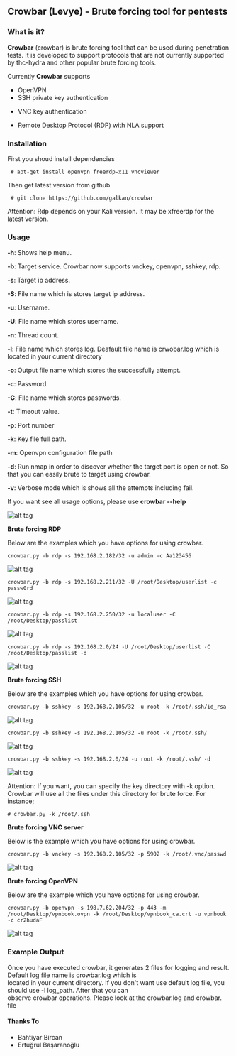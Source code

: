 ## Crowbar (Levye) - Brute forcing tool for pentests
 

### What is it?

**Crowbar** (crowbar) is brute forcing tool that can be used during penetration tests. It is developed to support protocols that are not currently supported by thc-hydra and other popular brute forcing tools. 

Currently **Crowbar** supports  
- OpenVPN
- SSH private key authentication
+ VNC key authentication
* Remote Desktop Protocol (RDP) with NLA support

### Installation

First you shoud install dependencies
```
 # apt-get install openvpn freerdp-x11 vncviewer
```

Then get latest version from github  
```
 # git clone https://github.com/galkan/crowbar 
```

Attention: Rdp depends on your Kali version. It may be xfreerdp for the latest version.

### Usage

**-h**: Shows help menu.

**-b**: Target service. Crowbar now supports vnckey, openvpn, sshkey, rdp.

**-s**: Target ip address.

**-S**: File name which is stores target ip address.

**-u**: Username.

**-U**: File name which stores username.

**-n**: Thread count.

**-l**: File name which stores log. Deafault file name is crwobar.log which is located in your current directory

**-o**: Output file name which stores the successfully attempt.

**-c**: Password.

**-C**: File name which stores passwords.

**-t**: Timeout value.

**-p**: Port number 

**-k**: Key file full path. 

**-m**: Openvpn configuration file path

**-d**: Run nmap in order to discover whether the target port is open or not. So that you can easily brute to target using crowbar. 

**-v**: Verbose mode which is shows all the attempts including fail.


If you want see all usage options, please use **crowbar --help** 

![alt tag](https://raw.githubusercontent.com/galkan/crowbar/master/images/crowbar-parola-dosyasi.jpg) 


**Brute forcing RDP**  

Below are the examples which you have options for using crowbar. 

```
crowbar.py -b rdp -s 192.168.2.182/32 -u admin -c Aa123456
```
![alt tag](https://raw.githubusercontent.com/galkan/crowbar/master/images/crowbar-rdp.jpg)

```
crowbar.py -b rdp -s 192.168.2.211/32 -U /root/Desktop/userlist -c passw0rd
```
![alt tag](https://raw.githubusercontent.com/galkan/crowbar/master/images/crowvar-rdp-dosya.jpg)

```
crowbar.py -b rdp -s 192.168.2.250/32 -u localuser -C /root/Desktop/passlist
```
![alt tag](https://raw.githubusercontent.com/galkan/crowbar/master/images/crowvar-rdp-dosya2.jpg)

```
crowbar.py -b rdp -s 192.168.2.0/24 -U /root/Desktop/userlist -C /root/Desktop/passlist -d
```
![alt tag](https://raw.githubusercontent.com/galkan/crowbar/master/images/crowvar-rdp-kadi-parola-dosya.jpg)


**Brute forcing SSH**  

Below are the examples which you have options for using crowbar.

```
crowbar.py -b sshkey -s 192.168.2.105/32 -u root -k /root/.ssh/id_rsa
```
![alt tag](https://raw.githubusercontent.com/galkan/crowbar/master/images/crowbar-ssh1.jpg)

```
crowbar.py -b sshkey -s 192.168.2.105/32 -u root -k /root/.ssh/
```
![alt tag](https://raw.githubusercontent.com/galkan/crowbar/master/images/crowbar-ssh2.jpg)


```
crowbar.py -b sshkey -s 192.168.2.0/24 -u root -k /root/.ssh/ -d
```
![alt tag](https://raw.githubusercontent.com/galkan/crowbar/master/images/crowbar-ssh3.jpg)

Attention: If you want, you can specify the key directory with -k option. Crowbar will use all the files under this directory for brute force. For instance;

``# crowbar.py -k /root/.ssh``


**Brute forcing VNC server**  

Below is the example which you have options for using crowbar.

```
crowbar.py -b vnckey -s 192.168.2.105/32 -p 5902 -k /root/.vnc/passwd 
```
![alt tag](https://raw.githubusercontent.com/galkan/crowbar/master/images/crowbar-vnc.jpg)


**Brute forcing OpenVPN**  

Below are the example which you have options for using crowbar.

```
crowbar.py -b openvpn -s 198.7.62.204/32 -p 443 -m /root/Desktop/vpnbook.ovpn -k /root/Desktop/vpnbook_ca.crt -u vpnbook -c cr2hudaF
```
![alt tag](https://raw.githubusercontent.com/galkan/crowbar/master/images/crowbar-vpn.jpg)


### Example Output

 Once you have executed crowbar, it generates 2 files for logging and result. Default log file name is crowbar.log which is    
 located in your current directory. If you don't want use default log file, you should use -l log_path. After that you can   
 observe crowbar operations. Please look at the crowbar.log and crowbar. file 

#### Thanks To
 
 - Bahtiyar Bircan
 - Ertuğrul Başaranoğlu
